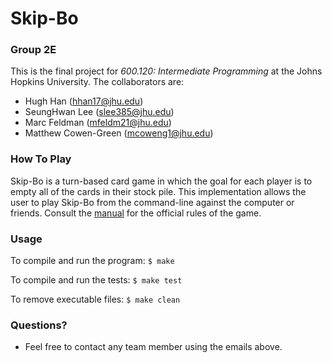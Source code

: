 # Skip-Bo #

### Group 2E ###

This is the final project for *600.120: Intermediate Programming* at the Johns Hopkins University.
The collaborators are:
	
* Hugh Han		(hhan17@jhu.edu)
* SeungHwan Lee		(slee385@jhu.edu)
* Marc Feldman		(mfeldm21@jhu.edu)
* Matthew Cowen-Green	(mcoweng1@jhu.edu)

### How To Play ###

Skip-Bo is a turn-based card game in which the goal for each player is to empty all of the cards in their stock pile. This implementation allows the user to play Skip-Bo from the command-line against the computer or friends. Consult the [manual](http://service.mattel.com/instruction_sheets/42050.pdf) for the official rules of the game.

### Usage ###

To compile and run the program:
```$ make```

To compile and run the tests:
```$ make test```

To remove executable files:
```$ make clean```

### Questions? ###

* Feel free to contact any team member using the emails above. 
